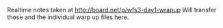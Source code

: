 Realtime notes taken at http://board.net/p/wfs3-day1-wrapup Will transfer those and the individual warp up files here.
